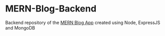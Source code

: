 # MERN-Blog-Backend
Backend repository of the [MERN Blog App](https://github.com/krisgoswami/MERN-Blog.git) created using Node, ExpressJS and MongoDB
